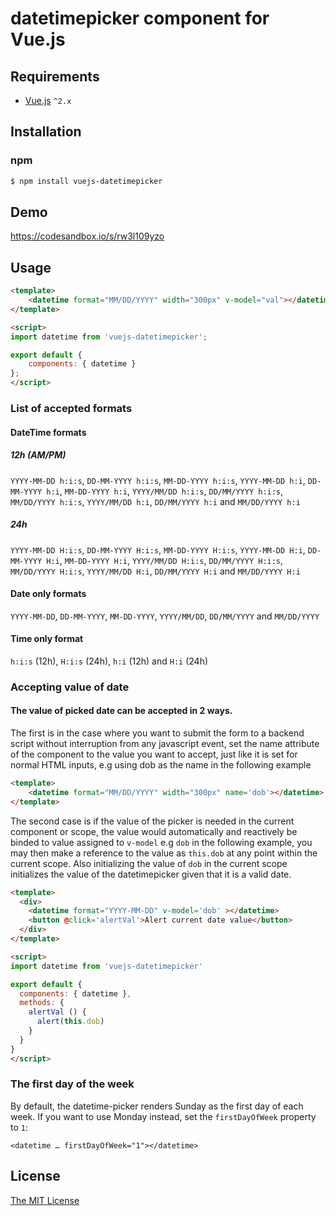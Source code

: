 # datetimepicker component for Vue.js

## Requirements

- [Vue.js](https://github.com/vuejs/vue) `^2.x`

## Installation

### npm
``` bash
$ npm install vuejs-datetimepicker
```

## Demo
https://codesandbox.io/s/rw3l109yzo

## Usage
``` html
<template>
    <datetime format="MM/DD/YYYY" width="300px" v-model="val"></datetime>
</template>

<script>
import datetime from 'vuejs-datetimepicker';

export default {
    components: { datetime }
};
</script>
```
### List of accepted formats
#### DateTime formats
##### 12h (AM/PM)
`YYYY-MM-DD h:i:s`, `DD-MM-YYYY h:i:s`, `MM-DD-YYYY h:i:s`,
`YYYY-MM-DD h:i`, `DD-MM-YYYY h:i`, `MM-DD-YYYY h:i`,
`YYYY/MM/DD h:i:s`, `DD/MM/YYYY h:i:s`, `MM/DD/YYYY h:i:s`,
`YYYY/MM/DD h:i`, `DD/MM/YYYY h:i` and `MM/DD/YYYY h:i`

##### 24h
`YYYY-MM-DD H:i:s`, `DD-MM-YYYY H:i:s`, `MM-DD-YYYY H:i:s`,
`YYYY-MM-DD H:i`, `DD-MM-YYYY H:i`, `MM-DD-YYYY H:i`,
`YYYY/MM/DD H:i:s`, `DD/MM/YYYY H:i:s`, `MM/DD/YYYY H:i:s`,
`YYYY/MM/DD H:i`, `DD/MM/YYYY H:i` and `MM/DD/YYYY H:i`

#### Date only formats
`YYYY-MM-DD`, `DD-MM-YYYY`, `MM-DD-YYYY`,
`YYYY/MM/DD`, `DD/MM/YYYY` and `MM/DD/YYYY`

#### Time only format
`h:i:s` (12h), `H:i:s` (24h),
`h:i` (12h) and `H:i` (24h)

### Accepting value of date
#### The value of picked date can be accepted in 2 ways.
The first is in the case where you want to submit the form to a backend script without interruption from any javascript event,  set the name attribute of the component to the value you want to accept, just like it is set for normal HTML inputs, e.g using dob as the name in the following example
``` html
<template>
    <datetime format="MM/DD/YYYY" width="300px" name='dob'></datetime>
</template>
```
The second case is if the value of the picker is needed in the current component or scope, the value would automatically and reactively be binded to value assigned to `v-model` e.g `dob` in the following example, you may then make a reference to the value as `this.dob` at any point within the current scope.
Also initializing the value of `dob` in the current scope initializes the value of the datetimepicker given that it is a valid date.
``` html
<template>
  <div>
    <datetime format="YYYY-MM-DD" v-model='dob' ></datetime>
    <button @click='alertVal'>Alert current date value</button>
  </div>
</template>

<script>
import datetime from 'vuejs-datetimepicker'

export default {
  components: { datetime },
  methods: {
    alertVal () {
      alert(this.dob)
    }
  }
}
</script>
```

### The first day of the week

By default, the datetime-picker renders Sunday as the first day of each week.
If you want to use Monday instead, set the `firstDayOfWeek` property to `1`:

```
<datetime … firstDayOfWeek="1"></datetime>
```

## License

[The MIT License](http://opensource.org/licenses/MIT)
